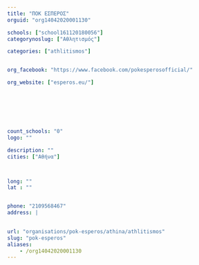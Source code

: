 ```yaml
---
title: "ΠΟΚ ΕΣΠΕΡΟΣ"
orguid: "org14042020001130"

schools: ["school161120180056"]
categorynoslug: ["Αθλητισμός"]

categories: ["athlitismos"]


org_facebook: "https://www.facebook.com/pokesperosofficial/"

org_website: ["esperos.eu/"]







count_schools: "0"
logo: ""

description: ""
cities: ["Αθήνα"]



long: ""
lat : ""


phone: "2109568467"
address: |
    

url: "organisations/pok-esperos/athina/athlitismos"
slug: "pok-esperos"
aliases:
    - /org14042020001130
---
```



